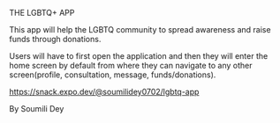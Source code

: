 THE LGBTQ+ APP

This app will help the LGBTQ community to spread awareness and raise funds through donations.


Users will have to first open the application and then they will enter the home screen by default from where they can navigate to any other screen(profile, consultation, message, funds/donations). 


https://snack.expo.dev/@soumilidey0702/lgbtq-app


By Soumili Dey
